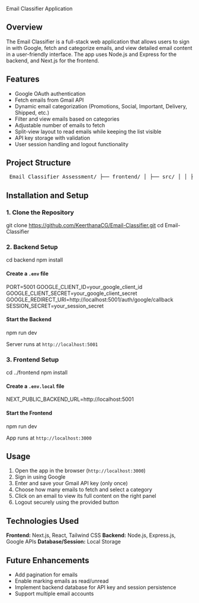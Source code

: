  Email Classifier Application
## Overview

The Email Classifier is a full-stack web application that allows users to sign in with Google, fetch and categorize emails, and view detailed email content in a user-friendly interface.
The app uses Node.js and Express for the backend, and Next.js for the frontend.

## Features

* Google OAuth authentication
* Fetch emails from Gmail API
* Dynamic email categorization (Promotions, Social, Important, Delivery, Shipped, etc.)
* Filter and view emails based on categories
* Adjustable number of emails to fetch
* Split-view layout to read emails while keeping the list visible
* API key storage with validation
* User session handling and logout functionality

## Project Structure

<pre> Email_Classifier_Assessment/ ├── frontend/ │ ├── src/ │ │ ├── app/ │ │ │ ├── globals.css │ │ │ ├── layout.tsx │ │ │ ├── page.tsx │ │ │ └── dashboard/ │ │ │ └── page.tsx │ │ ├── components/ │ │ │ ├── atoms/ │ │ │ │ ├── Button.tsx │ │ │ │ ├── Input.tsx │ │ │ │ └── CategoryChip.tsx │ │ │ ├── molecules/ │ │ │ │ ├── Navbar.tsx │ │ │ │ └── EmailCard.tsx │ │ │ └── organisms/ │ │ │ ├── FilterBar.tsx │ │ │ └── EmailGrid.tsx │ │ ├── context/ │ │ │ └── SessionContext.tsx │ │ ├── hooks/ │ │ │ └── useSession.ts │ │ └── services/ │ │ └── api.ts │ ├── package.json │ ├── tsconfig.json │ └── next.config.js │ ├── backend/ │ ├── src/ │ │ ├── app.ts │ │ ├── server.ts │ │ ├── config.ts │ │ ├── controllers/ │ │ │ ├── authController.ts │ │ │ └── emailController.ts │ │ ├── services/ │ │ │ ├── googleService.ts │ │ │ ├── openaiService.ts │ │ │ └── sessionService.ts │ │ ├── middlewares/ │ │ │ ├── requireSession.ts │ │ │ └── errorHandler.ts │ │ ├── routes/ │ │ │ ├── authRoutes.ts │ │ │ └── emailRoutes.ts │ │ └── types/ │ │ └── index.ts │ ├── package.json │ ├── tsconfig.json │ └── .env.example │ └── README.md </pre>




## Installation and Setup

### 1. Clone the Repository


git clone https://github.com/KeerthanaCG/Email-Classifier.git
cd Email-Classifier


### 2. Backend Setup


cd backend
npm install


#### Create a `.env` file


PORT=5001
GOOGLE_CLIENT_ID=your_google_client_id
GOOGLE_CLIENT_SECRET=your_google_client_secret
GOOGLE_REDIRECT_URI=http://localhost:5001/auth/google/callback
SESSION_SECRET=your_session_secret


#### Start the Backend

npm run dev


Server runs at `http://localhost:5001`



### 3. Frontend Setup


cd ../frontend
npm install


#### Create a `.env.local` file


NEXT_PUBLIC_BACKEND_URL=http://localhost:5001


#### Start the Frontend


npm run dev


App runs at `http://localhost:3000`



## Usage

1. Open the app in the browser (`http://localhost:3000`)
2. Sign in using Google
3. Enter and save your Gmail API key (only once)
4. Choose how many emails to fetch and select a category
5. Click on an email to view its full content on the right panel
6. Logout securely using the provided button



## Technologies Used

**Frontend:** Next.js, React, Tailwind CSS
**Backend:** Node.js, Express.js, Google APIs
**Database/Session:** Local Storage



## Future Enhancements

* Add pagination for emails
* Enable marking emails as read/unread
* Implement backend database for API key and session persistence
* Support multiple email accounts
